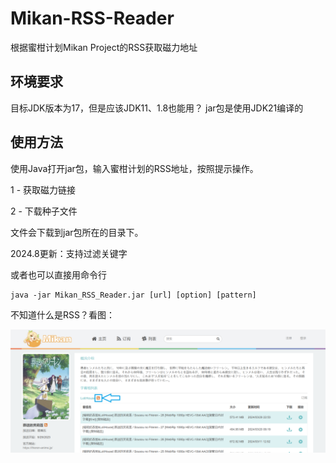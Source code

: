 # Mikan-RSS-Reader
根据蜜柑计划Mikan Project的RSS获取磁力地址

## 环境要求
目标JDK版本为17，但是应该JDK11、1.8也能用？
jar包是使用JDK21编译的

## 使用方法
使用Java打开jar包，输入蜜柑计划的RSS地址，按照提示操作。

1 - 获取磁力链接

2 - 下载种子文件

文件会下载到jar包所在的目录下。

2024.8更新：支持过滤关键字

或者也可以直接用命令行

```shell
java -jar Mikan_RSS_Reader.jar [url] [option] [pattern]
```

不知道什么是RSS？看图：

![Screenshot 2024-03-31 123135.png](assets/Screenshot%202024-03-31%20123135.png)
